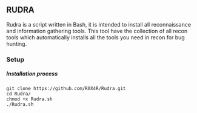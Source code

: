 ## RUDRA
Rudra is a script written in Bash, it is intended to install all reconnaissance and information gathering tools. This tool have the collection of all recon tools which automatically installs all the tools you need in recon for bug hunting.

### Setup
##### Installation process
 ```
 git clone https://github.com/R0X4R/Rudra.git
 cd Rudra/
 chmod +x Rudra.sh
 ./Rudra.sh
 ```
